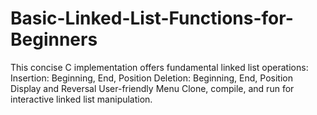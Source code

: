 # Basic-Linked-List-Functions-for-Beginners
This concise C implementation offers fundamental linked list operations:  Insertion: Beginning, End, Position Deletion: Beginning, End, Position Display and Reversal User-friendly Menu Clone, compile, and run for interactive linked list manipulation.
